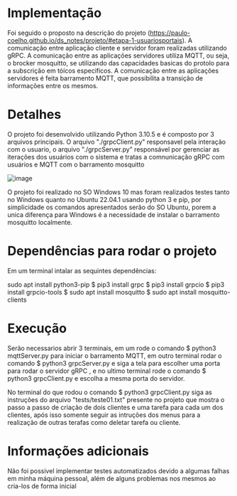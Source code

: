 # Implementação
Foi seguido o proposto na descrição do projeto (https://paulo-coelho.github.io/ds_notes/projeto/#etapa-1-usuariosportais). A comunicação entre aplicação cliente e servidor 
foram realizadas utilizando gRPC. A comunicação entre as aplicações servidores utiliza MQTT, ou seja, o brocker mosquitto, se utilizando das capacidades basicas do protolo para a subscrição em tóícos especificos.
A comunicação entre as aplicações servidores é feita barramento MQTT, que possibilita a transição de informações entre os mesmos.

# Detalhes

O projeto foi desenvolvido utilizando Python 3.10.5 e é composto por 3 arquivos principais. O arquivo "./grpcClient.py" responsavel pela interação com o usuario, o arquivo "./grpcServer.py"
responsável por gerenciar as iterações dos usuários com o sistema e tratas a comnunicação gRPC com usuários e MQTT com o barramento mosquitto

![image](https://user-images.githubusercontent.com/50704581/202768218-a2885ec1-c4f6-42c8-b76b-d8e939a39d3b.png)

O projeto foi realizado no SO Windows 10 mas foram realizados testes tanto no Windows quanto no Ubuntu 22.04.1 usando python 3 e pip, por simplicidade os comandos apresentados serão do SO Ubuntu,
porem a unica diferença para Windows é a necessidade de instalar o barramento mosquitto localmente.

# Dependências para rodar o projeto

Em um terminal intalar as sequintes dependências:

sudo apt install python3-pip $ pip3 install grpc $ pip3 install grpcio $ pip3 install grpcio-tools $ sudo apt install mosquitto $ sudo apt install mosquitto-clients

# Execução

Serão necessarios abrir 3 terminais, em um rode o comando $ python3 mqttServer.py para iniciar o barramento MQTT, em outro terminal rodar o comando  $ python3 grpcServer.py e siga a tela para escolher uma porta para rodar o servidor gRPC
, e no ultimo terminal rode o comando $ python3 grpcClient.py e escolha a mesma porta do servidor.

No terminal do que rodou o comando $ python3 grpcClient.py siga as instruções do arquivo "tests/teste01.txt" presente no projeto que mostra o passo a passo de criação de dois clientes e uma tarefa para cada um dos clientes, após isso somente seguir as intruções dos menus para a realização de outras terafas como deletar tarefa ou cliente.

# Informações adicionais

Não foi possivel implementar testes automatizados devido a algumas falhas em minha máquina pessoal, além de alguns problemas nos mesmos ao cria-los de forma inicial

